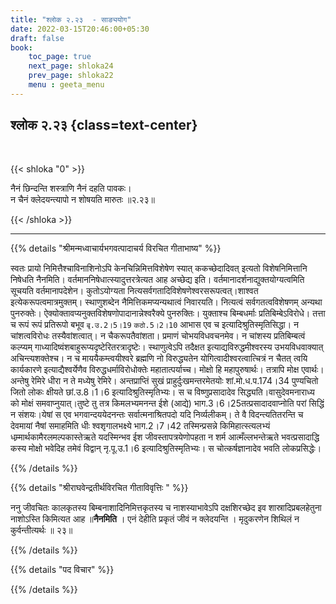 ```yaml
---
title: "श्लोक २.२३  - साङ्ययोग"
date: 2022-03-15T20:46:00+05:30
draft: false
book:
    toc_page: true
    next_page: shloka24
    prev_page: shloka22
    menu : geeta_menu
---
```




## श्लोक २.२३ {class=text-center}

<br/>

{{< shloka  "0"  >}}

नैनं छिन्दन्ति शस्त्राणि नैनं दहति पावकः।  
न चैनं क्लेदयन्त्यापो न शोषयति मारुतः  ॥२.२३॥

{{< /shloka >}}

---


{{% details "श्रीमन्मध्वाचार्यभगवत्पादाचर्य विरचित  गीताभाष्य" %}}

स्वतः प्रायो निमित्तैश्चाविनाशिनोऽपि केनचिन्निमित्तविशेषेण स्यात् ककच्छेदादिवत् इत्यतो विशेषनिमित्तानि निषेधति नैनमिति।
वर्तमाननिषेधात्स्यादुत्तरत्रेत्यत आह अच्छेद्य इति। वर्तमानादर्शनाद्युक्तयोग्यत्वमिति सूचयति वर्तमानापदेशेन। कुतोऽयोग्यता नित्यसर्वगतादिविशेषणेश्वरसरूपत्वत्।शाश्वत इत्येकरूपत्वमात्रमुक्तम्। स्थाणुशब्देन नैमित्तिकमप्यन्यथात्वं निवारयति। नित्यत्वं सर्वगतत्वविशेषणम् अन्यथा पुनरुक्तेः।
ऐक्योक्तावप्यनुक्तविशेषणोपादानान्नेश्वरैक्ये पुनरुक्तिः। युक्ताश्च बिम्बधर्माः प्रतिबिम्बेऽविरोधे। तत्ता च रूपं रूपं प्रतिरूपो बभूव `बृ.उ.2।5।19`  `कठो.5।2।10` आभास एव च इत्यादिश्रुतिस्मृतिसिद्धा। न चांशत्वविरोधः तस्यैवांशत्वात्। न चैकरूपतैवांशता। प्रमाणं चोभयविधवचनमेव। न चांशस्य प्रतिबिम्बत्वं कल्प्यम् गाध्यादिष्वंशबाहुरूप्यदृष्टेरितरत्रादृष्टेः।
स्थाणुत्वेऽपि तदैक्षत इत्याद्यविरुद्धमीश्वरस्य उभयविधवाक्यात् अचिन्त्यशक्तेश्च। न च माययैकम्त्वयीश्वरे ब्रह्मणि नो विरुद्ध्यतेन योगित्वादीश्वरत्वात्चित्रं न चैतत् त्वयि कार्यकारणे इत्याद्यैश्वर्येणैव विरुद्धधर्माविरोधोक्तेः महातात्पर्याच्च। मोक्षो हि महापुरुषार्थः। तत्रापि मोक्ष एवार्थः।अन्तेषु रेमिरे धीरा न ते मध्येषु रेमिरे। अन्तप्राप्तिं सुखं प्राहुर्दुःखमन्तरमेतयोः शां.मो.ध.प.174।34 पुण्यचितो जितो लोकः क्षीयते छां.उ.8।1।6 इत्यादिश्रुतिस्मृतिभ्यः। स च विष्णुप्रसादादेव सिद्ध्यति।वासुदेवमनाराध्य को मोक्षं समवाप्नुयात्।तुष्टे तु तत्र किमलभ्यमनन्त ईशे (आद्ये) भाग.3।6।25तत्प्रसादादवाप्नोति परां सिद्धिं न संशयः।येषां स एव भगवान्दययेदनन्तः सर्वात्मनाश्रितपदो यदि निर्व्यलीकम्। ते वै विदन्त्यतितरन्ति च देवमायां नैषां समाहमिति धीः श्वशृगालभक्ष्ये भाग.2।7।42 तस्मिन्प्रसन्ने किमिहात्स्त्यलभ्यं धम्र्मार्थकामैरलमल्पकास्तेऋते यदस्मिन्भव ईश जीवस्तापत्रयेणोपहता न शर्म आत्मँल्लभन्तेऋते भवत्प्रसादाद्धि कस्य मोक्षो भवेदिह तमेवं विद्वान् नृ.पू.उ.1।6 इत्यादिश्रुतिस्मृतिभ्यः। स चोत्कर्षज्ञानादेव भवति लोकप्रसिद्धेः।

{{% /details %}}



{{% details "श्रीराघवेन्द्रतीर्थविरचित गीताविवृत्तिः " %}}

ननु जीवचितः कालकृतस्य बिम्बनाशादिनिमित्तकृतस्य च
नाशस्याभावेऽपि दक्षशिरच्छेद इव शास्रादिप्रबलहेतुना नाशोऽस्ति किमित्यत आह ॥**नैनमिति** । एनं देहीति प्रकृतं जीवं न क्लेदयन्ति । मृदुकरणेन शिथिलं न कुर्वन्तीत्यर्थः ॥ २३॥

{{% /details %}}


{{% details "पद विचार" %}}


{{% /details %}}
